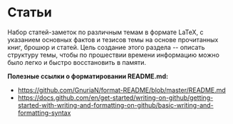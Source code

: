 # Статьи

Набор статей-заметок по различным темам в формате LaTeX, с указанием основных фактов и тезисов темы на основе прочитанных книг, брошюр и статей. Цель создание этого раздела -- описать структуру темы, чтобы по прошествии времени информацию можно было легко и быстро восстановить в памяти.

**Полезные ссылки о форматировании README.md:**

* https://github.com/GnuriaN/format-README/blob/master/README.md
* https://docs.github.com/en/get-started/writing-on-github/getting-started-with-writing-and-formatting-on-github/basic-writing-and-formatting-syntax
